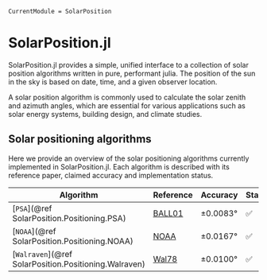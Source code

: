 ```@meta
CurrentModule = SolarPosition
```

# SolarPosition.jl

SolarPosition.jl provides a simple, unified interface to a collection of solar position
algorithms written in pure, performant julia. The position of the sun in the sky is
based on date, time, and a given observer location.

A solar position algorithm is commonly used to calculate the solar zenith and
azimuth angles, which are essential for various applications such as solar energy systems,
building design, and climate studies.

## Solar positioning algorithms

Here we provide an overview of the solar positioning algorithms currently implemented
in SolarPosition.jl. Each algorithm is described with its reference paper, claimed
accuracy and implementation status.

| Algorithm                                             | Reference       | Accuracy | Status |
| ----------------------------------------------------- | --------------- | -------- | ------ |
| [`PSA`](@ref SolarPosition.Positioning.PSA)           | [BALL01](@cite) | ±0.0083° | ✅     |
| [`NOAA`](@ref SolarPosition.Positioning.NOAA)         | [NOAA](@cite)   | ±0.0167° | ✅     |
| [`Walraven`](@ref SolarPosition.Positioning.Walraven) | [Wal78](@cite)  | ±0.0100° | ✅     |

